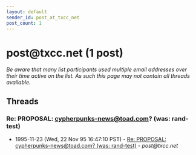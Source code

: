```yaml
---
layout: default
sender_id: post_at_txcc_net
post_count: 1
---
```


# post<span>@</span>txcc.net (1 post)

_Be aware that many list participants used multiple email addresses over their time active on the list. As such this page may not contain all threads available._

## Threads

### Re: PROPOSAL: cypherpunks-news@toad.com? (was: rand-test)
+ 1995-11-23 (Wed, 22 Nov 95 16:47:10 PST) - [Re: PROPOSAL: cypherpunks-news@toad.com? (was: rand-test)](/archive/1995/11/dc8f26d211e029d8046eb572e7d55afdf22f77582290d35e2e7d735a6a67583d) - _post@txcc.net_

